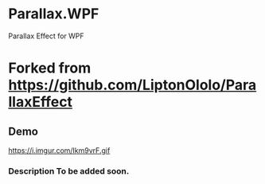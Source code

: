 # Parallax.WPF
Parallax Effect for WPF
# Forked from https://github.com/LiptonOlolo/ParallaxEffect

## Demo 

https://i.imgur.com/Ikm9vrF.gif

### Description To be added soon.
